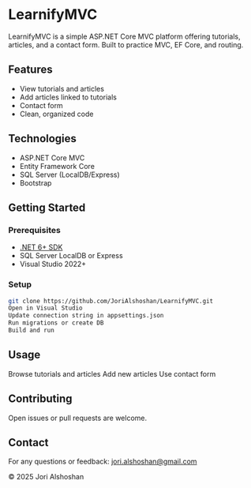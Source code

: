 # LearnifyMVC

LearnifyMVC is a simple ASP.NET Core MVC platform offering tutorials, articles, and a contact form. Built to practice MVC, EF Core, and routing.

## Features
- View tutorials and articles  
- Add articles linked to tutorials  
- Contact form  
- Clean, organized code

## Technologies
- ASP.NET Core MVC  
- Entity Framework Core  
- SQL Server (LocalDB/Express)  
- Bootstrap

## Getting Started

### Prerequisites
- [.NET 6+ SDK](https://dotnet.microsoft.com/download)  
- SQL Server LocalDB or Express  
- Visual Studio 2022+

### Setup
```bash
git clone https://github.com/JoriAlshoshan/LearnifyMVC.git
Open in Visual Studio
Update connection string in appsettings.json
Run migrations or create DB
Build and run
```
## Usage
Browse tutorials and articles
Add new articles
Use contact form

## Contributing
Open issues or pull requests are welcome.

## Contact
For any questions or feedback:
jori.alshoshan@gmail.com

© 2025 Jori Alshoshan
